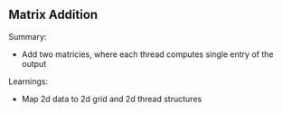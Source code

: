 ## Matrix Addition

Summary:
- Add two matricies, where each thread computes single entry of the output

Learnings:
- Map 2d data to 2d grid and 2d thread structures
